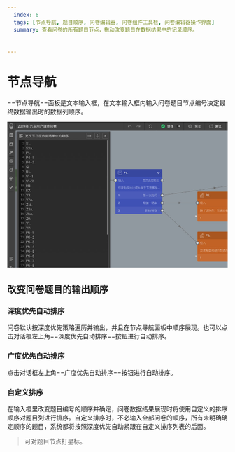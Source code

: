 ```yaml
---
  index: 6
  tags: [节点导航, 题目顺序, 问卷编辑器, 问卷组件工具栏, 问卷编辑器操作界面]
  summary: 查看问卷的所有题目节点，拖动改变题目在数据结果中的记录顺序。


---
```







# 节点导航

==节点导航==面板是文本输入框，在文本输入框内输入问卷题目节点编号决定最终数据输出时的数据列顺序。

<img src='../assets/03components/06outline/navigator-cn.jpg'>

## 改变问卷题目的输出顺序

### 深度优先自动排序
问卷默认按深度优先策略遍历并输出，并且在节点导航面板中顺序展现。也可以点击对话框左上角==深度优先自动排序==按钮进行自动排序。

### 广度优先自动排序
点击对话框左上角==广度优先自动排序==按钮进行自动排序。

### 自定义排序
在输入框里改变题目编号的顺序并确定，问卷数据结果展现时将使用自定义的排序顺序对题目列进行排序。自定义排序时，不必输入全部问卷的顺序，所有未明确确定顺序的题目，系统都将按照深度优先自动紧跟在自定义排序列表的后面。

> 可对题目节点打星标。

